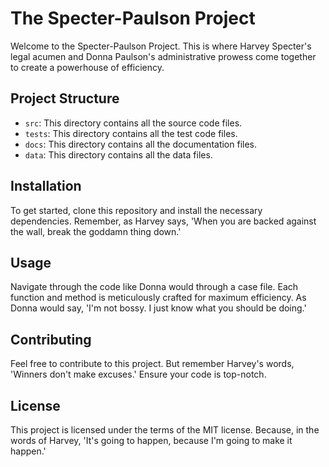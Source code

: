 # The Specter-Paulson Project

Welcome to the Specter-Paulson Project. This is where Harvey Specter's legal acumen and Donna Paulson's administrative prowess come together to create a powerhouse of efficiency.

## Project Structure

- `src`: This directory contains all the source code files.
- `tests`: This directory contains all the test code files.
- `docs`: This directory contains all the documentation files.
- `data`: This directory contains all the data files.

## Installation

To get started, clone this repository and install the necessary dependencies. Remember, as Harvey says, 'When you are backed against the wall, break the goddamn thing down.'

## Usage

Navigate through the code like Donna would through a case file. Each function and method is meticulously crafted for maximum efficiency. As Donna would say, 'I'm not bossy. I just know what you should be doing.'

## Contributing

Feel free to contribute to this project. But remember Harvey's words, 'Winners don't make excuses.' Ensure your code is top-notch.

## License

This project is licensed under the terms of the MIT license. Because, in the words of Harvey, 'It's going to happen, because I'm going to make it happen.'